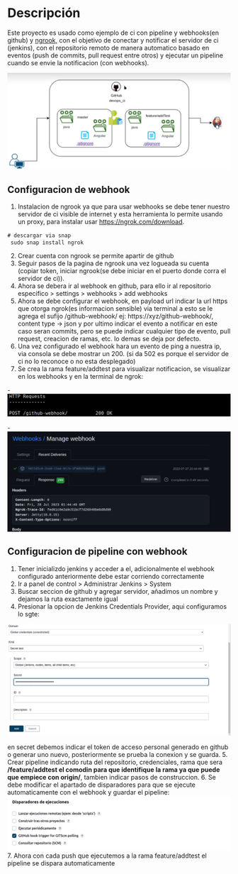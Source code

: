# Descripción

Este proyecto es usado como ejemplo de ci con pipeline y webhooks(en github) y [ngrook](https://ngrok.com/), con el objetivo de conectar y notificar el servidor de ci (jenkins),
con el repositorio remoto de manera automatico basado en eventos (push de commits, pull request entre otros) y ejecutar un pipeline cuando se envie la notificacion (con webhooks).

![arquitectura.png](assets/arquitectura.png)

## Configuracion de webhook

1. Instalacion de ngrook ya que para usar webhooks se debe tener nuestro servidor de ci visible de internet y esta herramienta lo permite usando un proxy,
  para instalar usar https://ngrok.com/download.
```shell
# descargar via snap
 sudo snap install ngrok
```
2. Crear cuenta con ngrook se permite apartir de github
3. Seguir pasos de la pagina de ngrook una vez logueada su cuenta (copiar token, iniciar ngrook(se debe iniciar en el puerto donde corra el servidor de ci)).
4. Ahora se debera ir al webhook en github, para ello ir al repositorio especifico > settings > webhooks > add webhooks
5. Ahora se debe configurar el webhook, en payload url indicar la url https que otorga ngrok(es informacion sensible) via terminal a esto se le agrega el sufijo
   /github-webhook/ ej: https://xyz/github-webhook/, content type -> json y por ultimo indicar el evento a notificar en este caso seran commits, pero se puede
   indicar cualquier tipo de evento, pull request, creacion de ramas, etc. lo demas se deja por defecto.
6. Una vez configurado el webhook hara un evento de ping a nuestra ip, via consola se debe mostrar un 200. (si da 502 es porque el servidor de ci no lo reconoce o no esta desplegado)
7. Se crea la rama feature/addtest para visualizar notificacion, se visualizar en los webhooks y en la terminal de ngrok:

-![notification-ngrok.png](assets/notification-ngrok.png)

-![notification-github.png](assets/notification-github.png)

## Configuracion de pipeline con webhook

1. Tener inicializdo jenkins y acceder a el, adicionalmente el webhook configurado anteriormente debe estar corriendo correctamente
2. Ir a  panel de control > Administrar Jenkins >  System
3. Buscar seccion de github y agregar servidor, añadimos un nombre y dejamos la ruta exactamente igual
4. Presionar la opcion de Jenkins Credentials Provider, aqui configuramos lo sgte:

![config1.png](assets/config1.png)

en secret debemos indicar el token de acceso personal generado en github o generar uno nuevo, posteriormente se prueba la conexion y se guarda.
5. Crear pipeline indicando ruta del repositorio, credenciales, rama que sera **/feature/addtest el comodin para que identifique la rama ya que puede que empiece con origin/**, 
   tambien indicar pasos de construccion.
6. Se debe modificar el apartado de disparadores para que se ejecute automaticamente con el webhook y guardar el pipeline:
![config2.png](assets/config2.png)
7. Ahora con cada push que ejecutemos a la rama feature/addtest el pipeline se dispara automaticamente